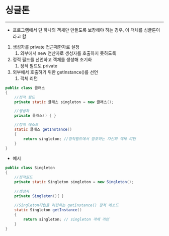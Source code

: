 # 싱글톤
---
- 프로그램에서 단 하나의 객체만 만들도록 보장해야 하는 경우, 이 객체를 싱글톤이라고 함

1. 생성자를 private 접근제한자로 설정
	1. 외부에서 new 연산자로 생성자를 호출하지 못하도록
2. 정적 필드를 선언하고 객체를 생성해 초기화
	1. 정적 필드도 private
3. 외부에서 호출하기 위한 getInstance()를 선언
	1. 객체 리턴
```java
public class 클래스
{
	//정적 필드
	private static 클래스 singleton = new 클래스();

	//생성자
	private 클래스() { }

	//정적 메소드
	static 클래스 getInstance()
	{
		return singleton; //정적필드에서 참조하는 자신의 객체 리턴
	}
}
```

- 예시
```java
public class Singleton
{
	//정적필드
	private static Singleton singleton = new Singleton();
	
	//생성자
	private Singleton(){ }
	
	//Singleton타입을 리턴하는 getInstance() 정적 메소드
	static Singleton getInstance()
	{
		return singleton; // singleton 객체 리턴
	}
}
```